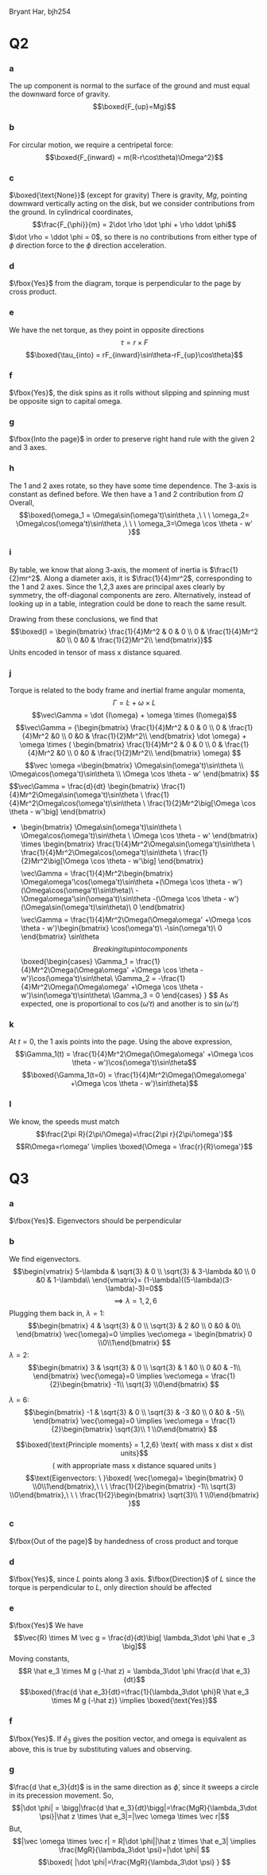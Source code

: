 Bryant Har, bjh254
# Q2
### a
The up component is normal to the surface of the ground and must equal the downward force of gravity.
$$\boxed{F_{up}=Mg}$$
### b
For circular motion, we require a centripetal force:
$$\boxed{F_{inward} = m(R-r\cos\theta)\Omega^2}$$

### c
$\boxed{\text{None}}$ (except for gravity)
There is gravity, $Mg$, pointing downward vertically acting on the disk, but we consider contributions from the ground. In cylindrical coordinates,
$$\frac{F_{\phi}}{m} = 2\dot \rho \dot \phi + \rho \ddot \phi$$
$\dot \rho = \ddot \phi = 0$, so there is no contributions from either type of $\phi$ direction force to the $\phi$ direction acceleration.
### d
$\fbox{Yes}$ from the diagram, torque is perpendicular to the page by cross product.
### e
We have the net torque, as they point in opposite directions
$$\tau = r \times F$$
$$\boxed{\tau_{into} = rF_{inward}\sin\theta-rF_{up}\cos\theta}$$
### f
$\fbox{Yes}$, the disk spins as it rolls without slipping and spinning must be opposite sign to capital omega.
### g
$\fbox{Into the page}$ in order to preserve right hand rule with the given 2 and 3 axes.
### h
The 1 and 2 axes rotate, so they have some time dependence. The 3-axis is constant as defined before. We then have a 1 and 2 contribution from $\Omega$
Overall,
$$\boxed{\omega_1 = \Omega\sin(\omega't)\sin\theta ,\ \ \ \omega_2=
\Omega\cos(\omega't)\sin\theta
,\ \ \ 
\omega_3=\Omega \cos \theta - w'
}$$
### i
By table, we know that along 3-axis, the moment of inertia is $\frac{1}{2}mr^2$. Along a diameter axis, it is $\frac{1}{4}mr^2$, corresponding to the 1 and 2 axes. Since the 1,2,3 axes are principal axes clearly by symmetry, the off-diagonal components are zero. Alternatively, instead of looking up in a table, integration could be done to reach the same result.

Drawing from these conclusions, we find that
$$\boxed{I = \begin{bmatrix}
 \frac{1}{4}Mr^2 & 0 & 0 \\
 0 & \frac{1}{4}Mr^2 &0 \\
 0 &0 & \frac{1}{2}Mr^2\\
\end{bmatrix}}$$
Units encoded in tensor of mass x distance squared.
### j
Torque is related to the body frame and inertial frame angular momenta,
$$\Gamma = \dot L + \omega \times L$$
$$\vec\Gamma = \dot {I\omega} + \omega \times (I\omega)$$
$$\vec\Gamma =  {\begin{bmatrix}
 \frac{1}{4}Mr^2 & 0 & 0 \\
 0 & \frac{1}{4}Mr^2 &0 \\
 0 &0 & \frac{1}{2}Mr^2\\
\end{bmatrix} \dot
\omega} + \omega \times (
\begin{bmatrix}
 \frac{1}{4}Mr^2 & 0 & 0 \\
 0 & \frac{1}{4}Mr^2 &0 \\
 0 &0 & \frac{1}{2}Mr^2\\
\end{bmatrix}
\omega)
$$
$$\vec \omega =\begin{bmatrix}
\Omega\sin(\omega't)\sin\theta \\
\Omega\cos(\omega't)\sin\theta \\
\Omega \cos \theta - w'
\end{bmatrix} $$
$$\vec\Gamma = \frac{d}{dt}
\begin{bmatrix} 
\frac{1}{4}Mr^2\Omega\sin(\omega't)\sin\theta \\
\frac{1}{4}Mr^2\Omega\cos(\omega't)\sin\theta \\
\frac{1}{2}Mr^2\big[\Omega \cos \theta - w'\big]
\end{bmatrix}
+ \begin{bmatrix} 
\Omega\sin(\omega't)\sin\theta \\
\Omega\cos(\omega't)\sin\theta \\
\Omega \cos \theta - w'
\end{bmatrix}
\times 
\begin{bmatrix} 
\frac{1}{4}Mr^2\Omega\sin(\omega't)\sin\theta \\
\frac{1}{4}Mr^2\Omega\cos(\omega't)\sin\theta \\
\frac{1}{2}Mr^2\big[\Omega \cos \theta - w'\big]
\end{bmatrix}
$$
$$\vec\Gamma = 
\frac{1}{4}Mr^2\begin{bmatrix} 
\Omega\omega'\cos(\omega't)\sin\theta +(\Omega \cos \theta - w')(\Omega\cos(\omega't)\sin\theta)\\
-\Omega\omega'\sin(\omega't)\sin\theta -(\Omega \cos \theta - w')(\Omega\sin(\omega't)\sin\theta)\\
0
\end{bmatrix}
$$
$$\vec\Gamma = 
\frac{1}{4}Mr^2\Omega(\Omega\omega' +\Omega \cos \theta - w')\begin{bmatrix} 
\cos(\omega't)\\
-\sin(\omega't)\\
0
\end{bmatrix}
\sin\theta
$$
Breaking it up into components
$$\boxed{\begin{cases}
\Gamma_1 = \frac{1}{4}Mr^2\Omega(\Omega\omega' +\Omega \cos \theta - w')\cos(\omega't)\sin\theta\\
\Gamma_2 = -\frac{1}{4}Mr^2\Omega(\Omega\omega' +\Omega \cos \theta - w')\sin(\omega't)\sin\theta\\
\Gamma_3 = 0
\end{cases}
}
$$
As expected, one is proportional to $\cos(\omega' t)$ and another is to $\sin(\omega' t)$
### k
At $t=0$, the 1 axis points into the page.  Using the above expression,
$$\Gamma_1(t) = \frac{1}{4}Mr^2\Omega(\Omega\omega' +\Omega \cos \theta - 
w')\cos(\omega't)\sin\theta$$
$$\boxed{\Gamma_1(t=0) = \frac{1}{4}Mr^2\Omega(\Omega\omega' +\Omega \cos \theta - w')\sin\theta}$$
### l
We know, the speeds must match
$$\frac{2\pi R}{2\pi/\Omega}=\frac{2\pi r}{2\pi/\omega'}$$
$$R\Omega=r\omega' \implies \boxed{\Omega = \frac{r}{R}\omega'}$$
# Q3
### a
$\fbox{Yes}$. Eigenvectors should be perpendicular
### b
We find eigenvectors.
$$\begin{vmatrix}
 5-\lambda & \sqrt{3} & 0 \\
 \sqrt{3} & 3-\lambda &0 \\
 0 &0 & 1-\lambda\\
\end{vmatrix}=
(1-\lambda)((5-\lambda)(3-\lambda)-3)=0$$
$$\implies \lambda = 1, 2,6$$
Plugging them back in,
$\lambda = 1$:
$$\begin{bmatrix}
 4 & \sqrt{3} & 0 \\
 \sqrt{3} & 2 &0 \\
 0 &0 & 0\\
\end{bmatrix} \vec{\omega}=0 \implies \vec\omega = \begin{bmatrix} 0 \\0\\1\end{bmatrix}
$$
$\lambda = 2$:
$$\begin{bmatrix}
 3 & \sqrt{3} & 0 \\
 \sqrt{3} & 1 &0 \\
 0 &0 & -1\\
\end{bmatrix} \vec{\omega}=0 \implies \vec\omega = \frac{1}{2}\begin{bmatrix} 
-1\\ \sqrt{3} \\0\end{bmatrix}
$$

$\lambda = 6$:
$$\begin{bmatrix}
 -1 & \sqrt{3} & 0 \\
 \sqrt{3} & -3 &0 \\
 0 &0 & -5\\
\end{bmatrix} \vec{\omega}=0 \implies \vec\omega = \frac{1}{2}\begin{bmatrix} 
\sqrt{3}\\ 1 \\0\end{bmatrix}
$$

$$\boxed{\text{Principle moments} = 1,2,6} \text{ with mass x dist x dist units}$$
$$(\text{\ with appropriate mass x distance squared units })$$
$$\text{Eigenvectors: \ }\boxed{ \vec{\omega}= \begin{bmatrix} 0 \\0\\1\end{bmatrix},\ \ \ \frac{1}{2}\begin{bmatrix} 
-1\\ \sqrt{3} \\0\end{bmatrix},\ \ \ 
\frac{1}{2}\begin{bmatrix} 
\sqrt{3}\\ 1 \\0\end{bmatrix}
}$$
### c
$\fbox{Out of the page}$ by handedness of cross product and torque
### d
$\fbox{Yes}$, since $L$ points along 3 axis.
$\fbox{Direction}$ of $L$ since the torque is perpendicular to $L$, only direction should be affected
### e
$\fbox{Yes}$
We have
$$\vec{R} \times M \vec g = \frac{d}{dt}\big[ \lambda_3\dot \phi \hat e _3 \big]$$
Moving constants,
$$R \hat e_3 \times M g (-\hat z) = \lambda_3\dot \phi \frac{d \hat e_3}{dt}$$
$$\boxed{\frac{d \hat e_3}{dt}=\frac{1}{\lambda_3\dot \phi}R \hat e_3 \times M g (-\hat z)} \implies \boxed{\text{Yes}}$$
### f
$\fbox{Yes}$. If $\hat e_3$ gives the position vector, and omega is equivalent as above, this is true by substituting values and observing.
### g
$\frac{d \hat e_3}{dt}$ is in the same direction as $\dot \phi$, since it sweeps a circle in its precession movement. So,
$$|\dot \phi| = \bigg|\frac{d \hat e_3}{dt}\bigg|=\frac{MgR}{\lambda_3\dot \psi}|\hat z \times \hat e_3|=|\vec \omega \times \vec r|$$
But,
$$|\vec \omega \times \vec r| = R|\dot \phi||\hat z \times \hat e_3| \implies 
\frac{MgR}{\lambda_3\dot \psi}=|\dot \phi| 
$$
$$\boxed{
|\dot \phi|=\frac{MgR}{\lambda_3\dot \psi}
}
$$







